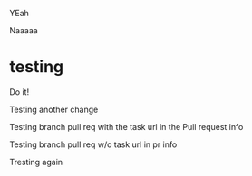YEah

Naaaaa

# testing

Do it!

Testing another change


Testing branch pull req with the task url in the Pull request info

Testing branch pull req w/o task url in pr info

Tresting again
